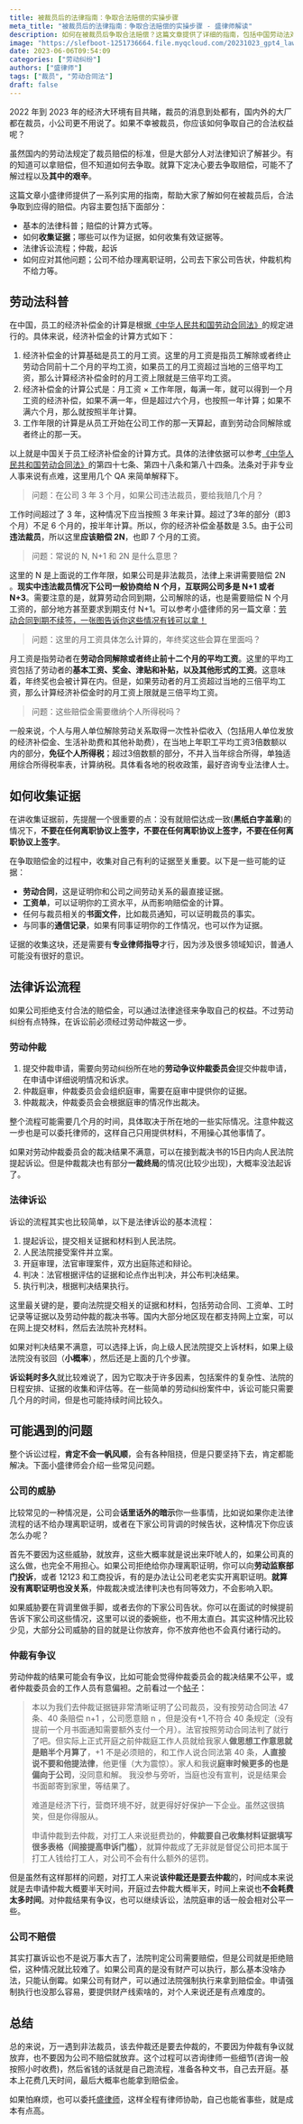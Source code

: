 ```yaml
---
title: 被裁员后的法律指南：争取合法赔偿的实操步骤
meta_title: "被裁员后的法律指南：争取合法赔偿的实操步骤 - 盛律师解读"
description: 如何在被裁员后争取合法赔偿？这篇文章提供了详细的指南，包括中国劳动法对裁员赔偿的规定，收集有利证据的方法，法律诉讼流程，以及如何应对公司的威胁。让你在争取权益的过程中，有法可依，步步为营。
image: "https://slefboot-1251736664.file.myqcloud.com/20231023_gpt4_lawer_helper.png/webp"
date: 2023-06-06T09:54:09
categories: ["劳动纠纷"]
authors: ["盛律师"]
tags: ["裁员", "劳动合同法"]
draft: false
---
```


2022 年到 2023 年的经济大环境有目共睹，裁员的消息到处都有，国内外的大厂都在裁员，小公司更不用说了。如果不幸被裁员，你应该如何争取自己的合法权益呢？

虽然国内的劳动法规定了裁员赔偿的标准，但是大部分人对法律知识了解甚少。有的知道可以拿赔偿，但不知道如何去争取。就算下定决心要去争取赔偿，可能不了解过程以及**其中的艰辛**。

这篇文章小盛律师提供了一系列实用的指南，帮助大家了解如何在被裁员后，合法争取到应得的赔偿。内容主要包括下面部分：

- 基本的法律科普；赔偿的计算方式等。
- 如何**收集证据**；哪些可以作为证据，如何收集有效证据等。
- 法律诉讼流程；仲裁，起诉
- 如何应对其他问题；公司不给办理离职证明，公司去下家公司告状，仲裁机构不给力等。

## 劳动法科普

在中国，员工的经济补偿金的计算是根据[《中华人民共和国劳动合同法》](https://www.gov.cn/flfg/2007-06/29/content_669394.htm)的规定进行的。具体来说，经济补偿金的计算方式如下：

1. 经济补偿金的计算基础是员工的月工资。这里的月工资是指员工解除或者终止劳动合同前十二个月的平均工资，如果员工的月工资超过当地的三倍平均工资，那么计算经济补偿金时的月工资上限就是三倍平均工资。
2. 经济补偿金的计算公式是：月工资 × 工作年限，每满一年，就可以得到一个月工资的经济补偿，如果不满一年，但是超过六个月，也按照一年计算；如果不满六个月，那么就按照半年计算。
3. 工作年限的计算是从员工开始在公司工作的那一天算起，直到劳动合同解除或者终止的那一天。

以上就是中国关于员工经济补偿金的计算方式。具体的法律依据可以参考[《中华人民共和国劳动合同法》](https://www.gov.cn/flfg/2007-06/29/content_669394.htm)的第四十七条、第四十八条和第八十四条。法条对于非专业人事来说有点难，这里用几个 QA 来简单解释下。

> 问题：在公司 3 年 3 个月，如果公司违法裁员，要给我赔几个月？

工作时间超过了 3 年，这种情况下应当按照 3 年来计算。超过了3年的部分（即3个月）不足 6 个月的，按半年计算。所以，你的经济补偿金基数是 3.5。由于公司**违法裁员**，所以这里**应该赔偿 2N**，也即 7 个月的工资。

> 问题：常说的 N, N+1 和 2N 是什么意思？

这里的 N 是上面说的工作年限，如果公司是非法裁员，法律上来讲需要赔偿 2N 。**现实中违法裁员情况下公司一般协商给 N 个月，互联网公司多是 N+1 或者 N+3**。需要注意的是，就算劳动合同到期，公司解除的话，也是需要赔偿 N 个月工资的，部分地方甚至要求到期支付 N+1。可以参考小盛律师的另一篇文章：[劳动合同到期不续签，一张图告诉你这些情况有钱可以拿！](https://shenglvshi.cn/employment_renewal/)

> 问题：这里的月工资具体怎么计算的，年终奖这些会算在里面吗？

月工资是指劳动者在**劳动合同解除或者终止前十二个月的平均工资**。这里的平均工资包括了劳动者的**基本工资、奖金、津贴和补贴，以及其他形式的工资**。这意味着，年终奖也会被计算在内。但是，如果劳动者的月工资超过当地的三倍平均工资，那么计算经济补偿金时的月工资上限就是三倍平均工资。

> 问题：这些赔偿金需要缴纳个人所得税吗？

一般来说，个人与用人单位解除劳动关系取得一次性补偿收入（包括用人单位发放的经济补偿金、生活补助费和其他补助费），在当地上年职工平均工资3倍数额以内的部分，**免征个人所得税**；超过3倍数额的部分，不并入当年综合所得，单独适用综合所得税率表，计算纳税。具体看各地的税收政策，最好咨询专业法律人士。

## 如何收集证据

在讲收集证据前，先提醒一个很重要的点：没有就赔偿达成一致(**黑纸白字盖章**)的情况下，**不要在任何离职协议上签字，不要在任何离职协议上签字，不要在任何离职协议上签字**。

在争取赔偿金的过程中，收集对自己有利的证据至关重要。以下是一些可能的证据：

- **劳动合同**，这是证明你和公司之间劳动关系的最直接证据。
- **工资单**，可以证明你的工资水平，从而影响赔偿金的计算。
- 任何与裁员相关的**书面文件**，比如裁员通知，可以证明裁员的事实。
- 与同事的**通信记录**，如果有同事证明你的工作情况，也可以作为证据。

证据的收集这块，还是需要有**专业律师指导**才行，因为涉及很多领域知识，普通人可能没有很好的意识。

## 法律诉讼流程

如果公司拒绝支付合法的赔偿金，可以通过法律途径来争取自己的权益。不过劳动纠纷有点特殊，在诉讼前必须经过劳动仲裁这一步。

### 劳动仲裁

1. 提交仲裁申请，需要向劳动纠纷所在地的**劳动争议仲裁委员会**提交仲裁申请，在申请中详细说明情况和诉求。
2. 仲裁庭审，仲裁委员会会组织庭审，需要在庭审中提供你的证据。
3. 仲裁裁决，仲裁委员会会根据庭审的情况作出裁决。

整个流程可能需要几个月的时间，具体取决于所在地的一些实际情况。注意仲裁这一步也是可以委托律师的，这样自己只用提供材料，不用操心其他事情了。

如果对劳动仲裁委员会的裁决结果不满意，可以在接到裁决书的15日内向人民法院提起诉讼。但是仲裁裁决也有部分**一裁终局**的情况(比较少出现)，大概率没法起诉了。

### 法律诉讼

诉讼的流程其实也比较简单，以下是法律诉讼的基本流程：

1. 提起诉讼，提交相关证据和材料到人民法院。
2. 人民法院接受案件并立案。
3. 开庭审理，法官审理案件，双方出庭陈述和辩论。
4. 判决：法官根据评估的证据和论点作出判决，并公布判决结果。
5. 执行判决，根据判决结果执行。

这里最关键的是，要向法院提交相关的证据和材料，包括劳动合同、工资单、工时记录等证据以及劳动仲裁的裁决书等。国内大部分地区现在都支持网上立案，可以在网上提交材料，然后去法院补充材料。

如果对判决结果不满意，可以选择上诉，向上级人民法院提交上诉材料，如果上级法院没有驳回（**小概率**），然后还是上面的几个步骤。

**诉讼耗时多久**就比较难说了，因为它取决于许多因素，包括案件的复杂性、法院的日程安排、证据的收集和评估等。在一些简单的劳动纠纷案件中，诉讼可能只需要几个月的时间，但是也可能持续时间比较久。

## 可能遇到的问题

整个诉讼过程，**肯定不会一帆风顺**，会有各种阻挠，但是只要坚持下去，肯定都能解决。下面小盛律师会介绍一些常见问题。

### 公司的威胁

比较常见的一种情况是，公司会**话里话外的暗示**你一些事情，比如说如果你走法律流程的话不给办理离职证明，或者在下家公司背调的时候告状，这种情况下你应该怎么办呢？

首先不要因为这些威胁，就放弃，这些大概率就是说出来吓唬人的，如果公司真的这么做，也完全不用担心。如果公司拒绝给你办理离职证明，你可以向**劳动监察部门投诉**，或者 12123 和工商投诉，有的是办法让公司老老实实开离职证明。**就算没有离职证明也没关系**，仲裁裁决或法律判决也有同等效力，不会影响入职。

如果威胁要在背调里做手脚，或者去你的下家公司告状。你可以在面试的时候提前告诉下家公司这些情况，这里可以说的委婉些，也不用太直白。其实这种情况比较少见，大部分公司威胁的目的就是让你放弃，你不放弃他也不会真付诸行动的。

### 仲裁有争议

劳动仲裁的结果可能会有争议，比如可能会觉得仲裁委员会的裁决结果不公平，或者仲裁委员会的工作人员有意偏袒。之前看过一个[帖子](https://www.v2ex.com/t/976105)：

> 本以为我们去仲裁证据链非常清晰证明了公司裁员，没有按劳动合同法 47 条、40 条赔偿 n+1 ，公司愿意赔 n ，但是没有+1,不符合 40 条规定（没有提前一个月书面通知需要额外支付一个月）。法官按照劳动合同法判了就行了吧。但实际上正式开庭之前仲裁庭工作人员就给我家人**做思想工作意思就是赔半个月算了**，+1 不是必须赔的，和工作人说合同法第 40 条，**人直接说不要和他提法律**，他更懂（大为震惊）。家人和我说**庭审时候更多的也是偏向于公司**，没同意和解。 我没参与旁听，当庭也没有宣判，说是结果会书面邮寄到家里，等结果了。
> 
> 难道是经济下行，营商环境不好，就更得好好保护一下企业。虽然这很搞笑，但是你得服从。
> 
> 申请仲裁到去仲裁，对打工人来说挺费劲的，**仲裁要自己收集材料证据填写很多表格（间接提高申诉门槛）**，就算仲裁成了无非就是督促公司把本属于打工人钱给打工人，对公司不会有什么额外的惩罚。

但是虽然有这样那样的问题，对打工人来说**该仲裁还是要去仲裁**的，时间成本来说就是去申请仲裁大概要半天时间，开庭过去仲裁大概半天，时间上来说也**不会耗费太多时间**。对仲裁结果有争议，也可以继续诉讼，法院庭审的话一般会相对公平一些。

### 公司不赔偿

其实打赢诉讼也不是说万事大吉了，法院判定公司需要赔偿，但是公司就是拒绝赔偿，这种情况就比较难了。如果公司真的是没有财产可以执行，那么基本没啥办法，只能认倒霉。如果公司有财产，可以通过法院强制执行来拿到赔偿金。申请强制执行也没那么容易，要提供财产线索啥的，对个人来说还是有点难度的。

## 总结

总的来说，万一遇到非法裁员，该去仲裁还是要去仲裁的，不要因为仲裁有争议就放弃，也不要因为公司不赔偿就放弃。这个过程可以咨询律师一些细节(咨询一般按照小时收费)，然后省钱的话就是自己跑流程，准备各种文书，自己去开庭。基本上花费几天时间，最后大概率也能拿到赔偿金。

如果怕麻烦，也可以委托[盛律师](https://shenglvshi.cn/contact)，这样全程有律师协助，自己也能省事些，就是成本有点高。